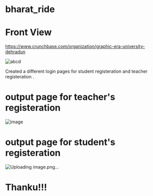 # bharat_ride
# Front View
https://www.crunchbase.com/organization/graphic-era-university-dehradun


![abcd](https://user-images.githubusercontent.com/95375309/221408567-881de6b2-3a3d-4bda-bdd2-bc21777a5972.jpg)


Created a different login pages for student registeration and teacher registeration .


# output page for teacher's registeration 


![image](https://user-images.githubusercontent.com/95375309/221409578-c96af509-9d89-421a-9dc6-009e31f9fd0c.png)


# output page for student's registeration


![Uploading image.png…]()

# Thanku!!!
